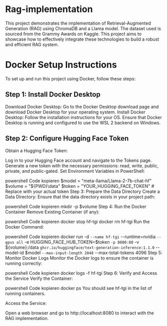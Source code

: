 # Rag-implementation
This project demonstrates the implementation of Retrieval-Augmented Generation (RAG) using ChromaDB and a Llama model. The dataset used is sourced from the Grammy Awards on Kaggle. This project aims to showcase how to effectively integrate these technologies to build a robust and efficient RAG system.

# Docker Setup Instructions
To set up and run this project using Docker, follow these steps:

## Step 1: Install Docker Desktop
Download Docker Desktop:
Go to the Docker Desktop download page and download Docker Desktop for your operating system.
Install Docker Desktop:
Follow the installation instructions for your OS. Ensure that Docker Desktop is running and configured to use the WSL 2 backend on Windows.
## Step 2: Configure Hugging Face Token
Obtain a Hugging Face Token:

Log in to your Hugging Face account and navigate to the Tokens page.
Generate a new token with the necessary permissions: read, write, public, private, and public-gated.
Set Environment Variables in PowerShell:

powershell
Code kopieren
$model = "meta-llama/Llama-2-7b-chat-hf"
$volume = "${PWD}\data"
$token = "YOUR_HUGGING_FACE_TOKEN"  # Replace with your actual token
Step 3: Prepare the Data Directory
Create a Data Directory:
Ensure that the data directory exists in your project path:

powershell
Code kopieren
mkdir -p $volume
Step 4: Run the Docker Container
Remove Existing Container (if any):

powershell
Code kopieren
docker stop hf-tgi
docker rm hf-tgi
Run the Docker Command:

powershell
Code kopieren
docker run -d `
--name hf-tgi `
--runtime=nvidia `
--gpus all `
-e HUGGING_FACE_HUB_TOKEN=$token `
-p 8080:80 `
-v ${volume}:/data `
ghcr.io/huggingface/text-generation-inference:1.1.0 `
--model-id $model `
--max-input-length 2048 `
--max-total-tokens 4096
Step 5: Monitor Docker Logs
Monitor the Docker logs to ensure the container is running correctly:

powershell
Code kopieren
docker logs -f hf-tgi
Step 6: Verify and Access the Service
Verify the Container:

powershell
Code kopieren
docker ps
You should see hf-tgi in the list of running containers.

Access the Service:

Open a web browser and go to http://localhost:8080 to interact with the RAG implementation.
